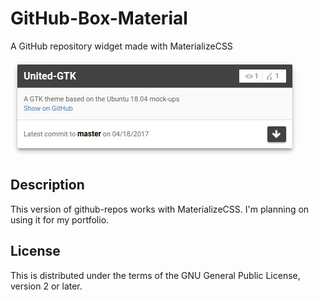 # GitHub-Box-Material
A GitHub repository widget made with MaterializeCSS

![alt text](https://github.com/marc0tjevp/github-box-material/raw/master/preview.jpeg "Preview")

## Description
This version of github-repos works with MaterializeCSS. I'm planning on using it for my portfolio.

## License
This is distributed under the terms of the GNU General Public License, version 2 or later.
